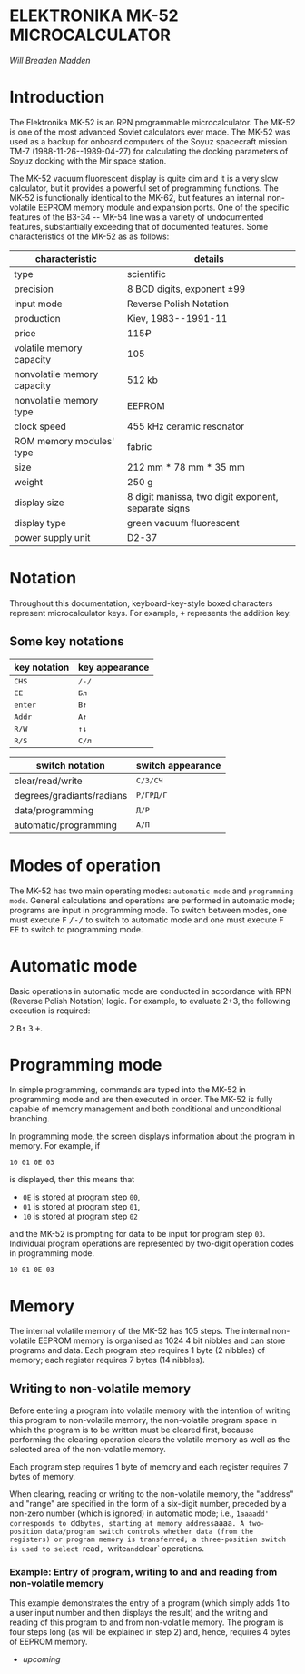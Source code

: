# ELEKTRONIKA MK-52 MICROCALCULATOR

*Will Breaden Madden*

# Introduction

The Elektronika MK-52 is an RPN programmable microcalculator. The MK-52 is one of the most advanced Soviet calculators ever made. The MK-52 was used as a backup for onboard computers of the Soyuz spacecraft mission TM-7 (1988-11-26--1989-04-27) for calculating the docking parameters of Soyuz docking with the Mir space station.

The MK-52 vacuum fluorescent display is quite dim and it is a very slow calculator, but it provides a powerful set of programming functions. The MK-52 is functionally identical to the MK-62, but features an internal non-volatile EEPROM memory module and expansion ports. One of the specific features of the B3-34 -- MK-54 line was a variety of undocumented features, substantially exceeding that of documented features. Some characteristics of the MK-52 as as follows:

|**characteristic**         |**details**                                        |
|---------------------------|---------------------------------------------------|
|type                       |scientific                                         |
|precision                  |8 BCD digits, exponent ±99                         |
|input mode                 |Reverse Polish Notation                            |
|production                 |Kiev, 1983--1991-11                                |
|price                      |115₽                                                                                              |
|volatile memory capacity   |105                                                |
|nonvolatile memory capacity|512 kb                                             |
|nonvolatile memory type    |EEPROM                                             |
|clock speed                |455 kHz ceramic resonator                          |
|ROM memory modules' type   |fabric                                             |
|size                       |212 mm * 78 mm * 35 mm                             |
|weight                     |250 g                                              |
|display size               |8 digit manissa, two digit exponent, separate signs|
|display type               |green vacuum fluorescent                           |
|power supply unit          |D2-37                                              |

# Notation

Throughout this documentation, keyboard-key-style boxed characters represent microcalculator keys. For example, <kbd>+</kbd> represents the addition key.

## Some key notations

|**key notation**         |**key appearance**                    |
|-------------------------|--------------------------------------|
|<kbd>CHS</kbd>           |<kbd>/-/</kbd>                        |
|<kbd>EE</kbd>            |<kbd>Бл</kbd>                         |
|<kbd>enter</kbd>         |<kbd>B↑</kbd>                         |
|<kbd>Addr</kb>           |<kbd>A↑</kbd>                         |
|<kbd>R/W</kbd>           |<kbd>↑↓</kbd>                         |
|<kbd>R/S</kbd>           |<kbd>C/л</kbd>                        |

|**switch notation**      |**switch appearance**                 |
|-------------------------|--------------------------------------|
|clear/read/write         |<kbd>C/З/CЧ</kbd>                     |
|degrees/gradiants/radians|<kbd>Р/ГРД/Г</kbd>                    |
|data/programming         |<kbd>Д/P</kbd>                        |
|automatic/programming    |<kbd>A/П</kbd>                        |

# Modes of operation

The MK-52 has two main operating modes: `automatic mode` and `programming mode`. General calculations and operations are performed in automatic mode; programs are input in programming mode. To switch between modes, one must execute <kbd>F</kbd> <kbd>/-/</kbd> to switch to automatic mode and one must execute <kbd>F</kbd> <kbd>EE</kbd> to switch to programming mode.

# Automatic mode

Basic operations in automatic mode are conducted in accordance with RPN (Reverse Polish Notation) logic. For example, to evaluate 2+3, the following execution is required: 

   <kbd>2</kbd> <kbd>B↑</kbd> <kbd>3</kbd> <kbd>+</kbd>.

# Programming mode

In simple programming, commands are typed into the MK-52 in programming mode and are then executed in order. The MK-52 is fully capable of memory management and both conditional and unconditional branching.

In programming mode, the screen displays information about the program in memory. For example, if

    10 01 0E 03

is displayed, then this means that

- `0E` is stored at program step `00`,
- `01` is stored at program step `01`,
- `10` is stored at program step `02`

and the MK-52 is prompting for data to be input for program step `03`. Individual program operations are represented by two-digit operation codes in programming mode.

    10 01 0E 03

# Memory

The internal volatile memory of the MK-52 has 105 steps. The internal non-volatile EEPROM memory is organised as 1024 4 bit nibbles and can store programs and data. Each program step requires 1 byte (2 nibbles) of memory; each register requires 7 bytes (14 nibbles).

## Writing to non-volatile memory

Before entering a program into volatile memory with the intention of writing this program to non-volatile memory, the non-volatile program space in which the program is to be written must be cleared first, because performing the clearing operation clears the volatile memory as well as the selected area of the non-volatile memory.

Each program step requires 1 byte of memory and each register requires 7 bytes of memory.

When clearing, reading or writing to the non-volatile memory, the "address" and "range" are specified in the form of a six-digit number, preceded by a non-zero number (which is ignored) in automatic mode; i.e., `1aaaadd' corresponds to `dd` bytes, starting at memory address `aaaa`. A two-position data/program switch controls whether data (from the registers) or program memory is transferred; a three-position switch is used to select `read`, `write` and `clear` operations.

### Example: Entry of program, writing to and and reading from non-volatile memory

This example demonstrates the entry of a program (which simply adds 1 to a user input number and then displays the result) and the writing and reading of this program to and from non-volatile memory. The program is four steps long (as will be explained in step 2) and, hence, requires 4 bytes of EEPROM memory.

- *upcoming*
